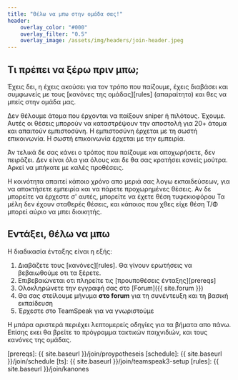 ```yaml
---
title: "Θέλω να μπω στην ομάδα σας!"
header:
    overlay_color: "#000"
    overlay_filter: "0.5"
    overlay_image: /assets/img/headers/join-header.jpeg
---
```


## Τι πρέπει να ξέρω πριν μπω;

Έχεις δει, η έχεις ακούσει για τον τρόπο που παίζουμε, έχεις διαβάσει και
συμφωνείς με τους [κανόνες της ομάδας][rules] (απαραίτητο) και θες να μπείς
στην ομάδα μας.

Δεν θέλουμε άτομα που έρχονται να παίξουν sniper ή πιλότους. Έχουμε. Αυτές οι
θέσεις μπορούν να καταστρέψουν την αποστολή για 20+ άτομα και απαιτούν εμπιστοσύνη.
Η εμπιστοσύνη έρχεται με τη σωστή επικοινωνία. Η σωστή επικοινωνία έρχεται με την
εμπειρία.

Άν τελικά δε σας κάνει ο τρόπος που παίζουμε και αποχωρήσετε, δεν πειράζει. Δεν είναι
όλα για όλους και δε θα σας κρατήσει κανείς μούτρα. Αρκεί να μπήκατε με καλές προθέσεις.


Η κοινότητα απαιτεί κάποιο χρόνο απο μεριά σας λογω εκπαιδεύσεων, για να αποκτήσετε
εμπειρία και να πάρετε προχωρημένες θέσεις. Αν δε μπορείτε να έρχεστε σ' αυτές, μπορείτε
να έχετε θέση τυφεκιοφόρου Τα μέλη δεν έχουν σταθερές θέσεις, και κάποιος που χθες είχε
θέση Τ/Φ μπορεί αύριο να μπει διοικητής.


## Εντάξει, θέλω να μπω

Η διαδικασία ένταξης είναι η εξής:

1. Διαβάζετε τους [κανόνες][rules]. Θα γίνουν ερωτήσεις να βεβαιωθούμε οτι τα ξέρετε.
1. Επιβεβαιώνεται οτι πληρείτε τις [προυποθέσεις ένταξης][prereqs]
1. Ολοκληρώνετε την εγγραφή σας στο [Forum]({{ site.forum }})
1. Θα σας στείλουμε μήνυμα **στο forum** για τη συνέντευξη και τη βασική εκπαίδευση
1. Έρχεστε στο TeamSpeak για να γνωριστούμε

 Η μπάρα αριστερά περιέχει λεπτομερείς οδηγίες για τα βήματα απο πάνω. Επίσης
 εκει θα βρείτε το πρόγραμμα τακτικών παιχνιδιών, και τους κανόνες της ομάδας.


[prereqs]: {{ site.baseurl }}/join/proypotheseis
[schedule]: {{ site.baseurl }}/join/schedule
[ts]: {{ site.baseurl }}/join/teamspeak3-setup
[rules]: {{ site.baseurl }}/join/kanones
